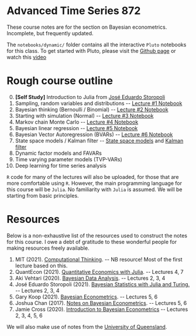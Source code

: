 # Advanced Time Series 872 

These course notes are for the section on Bayesian econometrics. Incomplete, but frequently updated. 

The `notebooks/dynamic/` folder contains all the interactive `Pluto` notebooks for this class. To get started with Pluto, please visit the [Github page](https://github.com/fonsp/Pluto.jl) or watch this [video](https://www.youtube.com/watch?v=OOjKEgbt8AI)  

# Rough course outline

0. **[Self Study]** Introduction to Julia from [José Eduardo Storopoli](https://github.com/storopoli/Julia-Workshop)
1. Sampling, random variables and distributions -- [Lecture #1 Notebook](https://raw.githack.com/DawievLill/AdvancedTimeSeries-872/main/notebooks/static/lecture1-sampling.jl.html)
2. Bayesian thinking (Bernoulli / Binomial) -- [Lecture #2 Notebook](https://raw.githack.com/DawievLill/AdvancedTimeSeries-872/main/notebooks/static/lecture2-bayes.jl.html)
3. Starting with simulation (Normal) -- [Lecture #3 Notebook](https://raw.githack.com/DawievLill/AdvancedTimeSeries-872/main/notebooks/static/lecture3-normal.jl.html)
4. Markov chain Monte Carlo -- [Lecture #4 Notebook](https://raw.githack.com/DawievLill/AdvancedTimeSeries-872/main/notebooks/static/lecture4-mcmc.jl.html)
5. Bayesian linear regression -- [Lecture #5 Notebook](https://raw.githack.com/DawievLill/AdvancedTimeSeries-872/main/notebooks/static/lecture5-regression.jl.html)
6. Bayesian Vector Autoregression (BVARs) -- [Lecture #6 Notebook](https://raw.githack.com/DawievLill/AdvancedTimeSeries-872/main/notebooks/static/lecture6-bvar.jl.html)
7. State space models / Kalman filter -- [State space models](https://julia.quantecon.org/tools_and_techniques/linear_models.html) and [Kalman filter](https://julia.quantecon.org/tools_and_techniques/kalman.html)
8. Dynamic factor models and FAVARs
9. Time varying parameter models (TVP-VARs)
10. Deep learning for time series analysis

`R` code for many of the lectures will also be uploaded, for those that are more comfortable using `R`. However, the main programming language for this course will be `Julia`. No familiarity with `Julia` is assumed. We will be starting from basic principles. 

# Resources

Below is a non-exhaustive list of the resources used to construct the notes for this course. I owe a debt of gratitude to these wonderful people for making resources freely available. 

1. MIT (2021). [Computational Thinking](https://computationalthinking.mit.edu). -- NB resource! Most of the first lecture based on this. 
2. QuantEcon (2021). [Quantitative Economics with Julia](https://julia.quantecon.org/). -- Lectures 4, 7
3. Aki Vehtari (2020). [Bayesian Data Analysis](https://avehtari.github.io/BDA_course_Aalto/index.html). -- Lectures 2, 3, 4
4. José Eduardo Storopoli (2021). [Bayesian Statistics with Julia and Turing.](https://storopoli.io/Bayesian-Julia/) -- Lectures 2, 3, 4
5. Gary Koop (2021). [Bayesian Econometrics](https://sites.google.com/site/garykoop/teaching/sgpe-bayesian-econometrics). -- Lectures 5, 6
6. Joshua Chan (2017). [Notes on Bayesian Econometrics](https://joshuachan.org/notes_BayesMacro.html). -- Lectures 5, 6
7. Jamie Cross (2020). [Introduction to Bayesian Econometrics](https://github.com/Jamie-L-Cross/Bayes) -- Lectures 2, 3, 4, 5, 6

We will also make use of notes from the [University of Queensland](https://courses.smp.uq.edu.au/MATH2504/).
